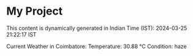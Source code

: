 # My Project

This content is dynamically generated in Indian Time (IST): 2024-03-25 21:22:17 IST


Current Weather in Coimbatore:
Temperature: 30.88 °C
Condition: haze
